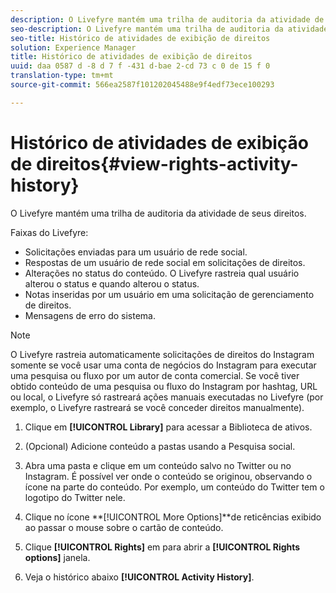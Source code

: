 ```yaml
---
description: O Livefyre mantém uma trilha de auditoria da atividade de seus direitos.
seo-description: O Livefyre mantém uma trilha de auditoria da atividade de seus direitos.
seo-title: Histórico de atividades de exibição de direitos
solution: Experience Manager
title: Histórico de atividades de exibição de direitos
uuid: daa 0587 d -8 d 7 f -431 d-bae 2-cd 73 c 0 de 15 f 0
translation-type: tm+mt
source-git-commit: 566ea2587f101202045488e9f4edf73ece100293

---
```



# Histórico de atividades de exibição de direitos{#view-rights-activity-history}

O Livefyre mantém uma trilha de auditoria da atividade de seus direitos.

Faixas do Livefyre:

* Solicitações enviadas para um usuário de rede social.
* Respostas de um usuário de rede social em solicitações de direitos.
* Alterações no status do conteúdo. O Livefyre rastreia qual usuário alterou o status e quando alterou o status.
* Notas inseridas por um usuário em uma solicitação de gerenciamento de direitos.
* Mensagens de erro do sistema.

>[!NOTE]
>
>O Livefyre rastreia automaticamente solicitações de direitos do Instagram somente se você usar uma conta de negócios do Instagram para executar uma pesquisa ou fluxo por um autor de conta comercial. Se você tiver obtido conteúdo de uma pesquisa ou fluxo do Instagram por hashtag, URL ou local, o Livefyre só rastreará ações manuais executadas no Livefyre (por exemplo, o Livefyre rastreará se você conceder direitos manualmente).

1. Clique em **[!UICONTROL Library]** para acessar a Biblioteca de ativos.
1. (Opcional) Adicione conteúdo a pastas usando a Pesquisa social.
1. Abra uma pasta e clique em um conteúdo salvo no Twitter ou no Instagram. É possível ver onde o conteúdo se originou, observando o ícone na parte do conteúdo. Por exemplo, um conteúdo do Twitter tem o logotipo do Twitter nele.
1. Clique no ícone **[!UICONTROL More Options]**de reticências exibido ao passar o mouse sobre o cartão de conteúdo.
1. Clique **[!UICONTROL Rights]** em para abrir a **[!UICONTROL Rights options]** janela.

1. Veja o histórico abaixo **[!UICONTROL Activity History]**.

